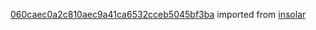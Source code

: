 [060caec0a2c810aec9a41ca6532cceb5045bf3ba](https://github.com/insolar/insolar/commit/060caec0a2c810aec9a41ca6532cceb5045bf3ba) imported from [insolar](https://github.com/insolar/insolar)
